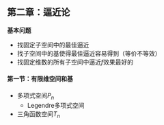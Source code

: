 ## 第二章：逼近论

**基本问题** 
- 找固定子空间中的最佳逼近
- 找子空间中的基使得最佳逼近容易得到（等价不等效）
- 找固定维数的所有子空间中逼近$f$效果最好的

#### 第一节：有限维空间和基

- 多项式空间$P_n$
    - Legendre多项式空间
- 三角函数空间$T_n$
